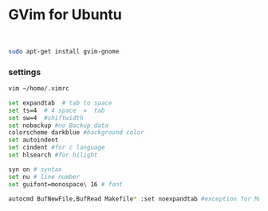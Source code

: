 # GVim for Ubuntu

<br>

```bash
sudo apt-get install gvim-gnome
```

### settings

```bash
vim ~/home/.vimrc
```

```bash
set expandtab  # tab to space
set ts=4  # 4 space  =  tab
set sw=4  #shiftwidth 
set nobackup #no Backup data 
colorscheme darkblue #background color
set autoindent 
set cindent #for c language
set hlsearch #for hilight

syn on # syntax 
set nu # line number 
set guifont=monospace\ 16 # font

autocmd BufNewFile,BufRead Makefile* :set noexpandtab #exception for Makefile
```
